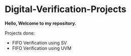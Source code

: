 # Digital-Verification-Projects

**Hello, Welcome to my repository.**

Projects done: 
- FIFO Verification using SV
- FIFO Verification using UVM
